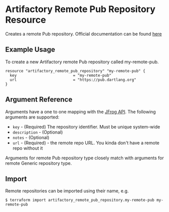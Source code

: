 # Artifactory Remote Pub Repository Resource

Creates a remote Pub repository.
Official documentation can be found [here](https://www.jfrog.com/confluence/display/JFROG/Pub+Repositories)


## Example Usage
To create a new Artifactory remote Pub repository called my-remote-pub.

```hcl
resource "artifactory_remote_pub_repository" "my-remote-pub" {
  key                         = "my-remote-pub"
  url                         = "https://pub.dartlang.org"
}
```

## Argument Reference

Arguments have a one to one mapping with the [JFrog API](https://www.jfrog.com/confluence/display/RTF/Repository+Configuration+JSON). The following arguments are supported:

* `key` - (Required) The repository identifier. Must be unique system-wide
* `description` - (Optional)
* `notes` - (Optional)
* `url` - (Required) - the remote repo URL. You kinda don't have a remote repo without it

Arguments for remote Pub repository type closely match with arguments for remote Generic repository type.

## Import

Remote repositories can be imported using their name, e.g.

```
$ terraform import artifactory_remote_pub_repository.my-remote-pub my-remote-pub
```